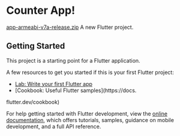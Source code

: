 # Counter App!
[app-armeabi-v7a-release.zip](https://github.com/tabishnaqvi1311/flutter-app-demo/files/10865756/app-armeabi-v7a-release.zip)
A new Flutter project.

## Getting Started

This project is a starting point for a Flutter application.

A few resources to get you started if this is your first Flutter project:

- [Lab: Write your first Flutter app](https://docs.flutter.dev/get-started/codelab)
- [Cookbook: Useful Flutter samples](https://docs.

flutter.dev/cookbook)

For help getting started with Flutter development, view the
[online documentation](https://docs.flutter.dev/), which offers tutorials,
samples, guidance on mobile development, and a full API reference.
